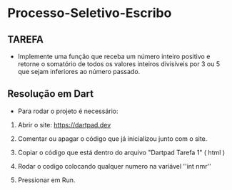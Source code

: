 # Processo-Seletivo-Escribo

## TAREFA
- Implemente uma função que receba um número inteiro positivo e retorne o
somatório de todos os valores inteiros divisíveis por 3 ou 5 que sejam inferiores ao
número passado.

## Resolução em Dart
- Para rodar o projeto é necessário:
1. Abrir o site:
https://dartpad.dev

2. Comentar ou apagar o código que já inicializou junto com o site.

3. Copiar o código que está dentro do arquivo "Dartpad Tarefa 1"
( html )

4. Rodar o codigo colocando qualquer numero na variável ''int nmr'' 

5. Pressionar em Run.

